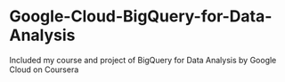 # Google-Cloud-BigQuery-for-Data-Analysis
Included my course and project of BigQuery for Data Analysis by Google Cloud on Coursera
